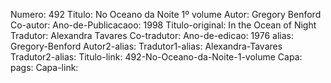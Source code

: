 Numero: 492
Titulo: No Oceano da Noite 1º volume
Autor: Gregory Benford
Co-autor: 
Ano-de-Publicacaoo: 1998
Titulo-original: In the Ocean of Night
Tradutor: Alexandra Tavares
Co-tradutor: 
Ano-de-edicao: 1976
alias: Gregory-Benford
Autor2-alias: 
Tradutor1-alias: Alexandra-Tavares
Tradutor2-alias: 
Titulo-link: 492-No-Oceano-da-Noite-1-volume
Capa: 
pags: 
Capa-link: